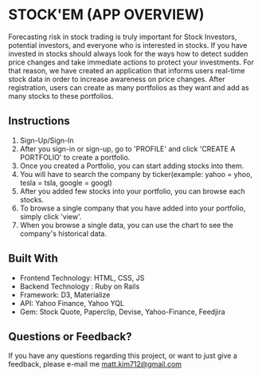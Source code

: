 # STOCK'EM (APP OVERVIEW)


Forecasting risk in stock trading is truly important for Stock Investors, potential investors, and everyone who is interested in stocks. If you have invested in stocks should always look for the ways how to detect sudden price changes and take immediate actions to protect your investments.
For that reason, we have created an application that informs users real-time stock data in order to increase awareness on price changes. After registration, users can create as many portfolios as they want and add as many stocks to these portfolios.

## Instructions

1. Sign-Up/Sign-In
2. After you sign-in or sign-up, go to 'PROFILE' and click 'CREATE A PORTFOLIO' to create a portfolio.
3. Once you created a Portfolio, you can start adding stocks into them.
4. You will have to search the company by ticker(example: yahoo = yhoo, tesla = tsla, google = googl)
5. After you added few stocks into your portfolio, you can browse each stocks.
6. To browse a single company that you have added into your portfolio, simply click 'view'.
7. When you browse a single data, you can use the chart to see the company's historical data.

## Built With
- Frontend Technology: HTML, CSS, JS
- Backend Technology : Ruby on Rails
- Framework: D3, Materialize
- API: Yahoo Finance, Yahoo YQL
- Gem:  Stock Quote,  Paperclip, Devise, Yahoo-Finance, Feedjira

## Questions or Feedback?

If you have any questions regarding this project, or want to just give a feedback, please e-mail me matt.kim712@gmail.com
